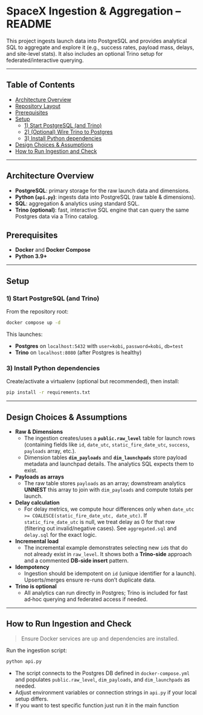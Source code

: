 
# SpaceX Ingestion & Aggregation – README

This project ingests launch data into PostgreSQL and provides analytical SQL to aggregate and explore it (e.g., success rates, payload mass, delays, and site-level stats). It also includes an optional Trino setup for federated/interactive querying.

---

## Table of Contents
- [Architecture Overview](#architecture-overview)
- [Repository Layout](#repository-layout)
- [Prerequisites](#prerequisites)
- [Setup](#setup)
  - [1) Start PostgreSQL (and Trino)](#1-start-postgresql-and-trino)
  - [2) (Optional) Wire Trino to Postgres](#2-optional-wire-trino-to-postgres)
  - [3) Install Python dependencies](#3-install-python-dependencies)
- [Design Choices & Assumptions](#design-choices--assumptions)
- [How to Run Ingestion and Check](#how-to-run-ingestion)

---

## Architecture Overview

- **PostgreSQL**: primary storage for the raw launch data and dimensions.
- **Python (`api.py`)**: ingests data into PostgreSQL (raw table & dimensions).
- **SQL**: aggregation & analytics using standard SQL.
- **Trino (optional)**: fast, interactive SQL engine that can query the same Postgres data via a Trino catalog.



## Prerequisites

- **Docker** and **Docker Compose**
- **Python 3.9+** 

---

## Setup

### 1) Start PostgreSQL (and Trino)

From the repository root:

```bash
docker compose up -d
```

This launches:
- **Postgres** on `localhost:5432` with `user=kobi`, `password=kobi`, `db=test`
- **Trino** on `localhost:8080` (after Postgres is healthy)



### 3) Install Python dependencies

Create/activate a virtualenv (optional but recommended), then install:

```bash
pip install -r requirements.txt
```

---

## Design Choices & Assumptions

- **Raw & Dimensions**  
  - The ingestion creates/uses a **`public.raw_level`** table for launch rows (containing fields like `id`, `date_utc`, `static_fire_date_utc`, `success`, `payloads` array, etc.).  
  - Dimension tables **`dim_payloads`** and **`dim_launchpads`** store payload metadata and launchpad details. The analytics SQL expects them to exist.
- **Payloads as arrays**  
  - The raw table stores `payloads` as an array; downstream analytics **UNNEST** this array to join with `dim_payloads` and compute totals per launch.
- **Delay calculation**  
  - For delay metrics, we compute hour differences only when `date_utc >= COALESCE(static_fire_date_utc, date_utc)`. If `static_fire_date_utc` is null, we treat delay as 0 for that row (filtering out invalid/negative cases). See `aggregated.sql` and `delay.sql` for the exact logic.
- **Incremental load**  
  - The incremental example demonstrates selecting new `id`s that do not already exist in `raw_level`. It shows both a **Trino-side** approach and a commented **DB-side insert** pattern.
- **Idempotency**  
  - Ingestion should be idempotent on `id` (unique identifier for a launch). Upserts/merges ensure re-runs don’t duplicate data.
- **Trino is optional**  
  - All analytics can run directly in Postgres; Trino is included for fast ad‑hoc querying and federated access if needed.

---

## How to Run Ingestion and Check

> Ensure Docker services are up and dependencies are installed.

Run the ingestion script:

```bash
python api.py
```

- The script connects to the Postgres DB defined in `docker-compose.yml` and populates `public.raw_level`, `dim_payloads`, and `dim_launchpads` as needed.
- Adjust environment variables or connection strings in `api.py` if your local setup differs.
- If you want to test specific function just run it in the main function
